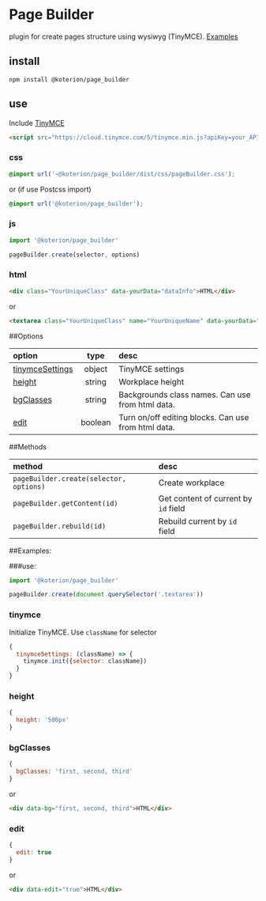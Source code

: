 # Page Builder
plugin for create pages structure using wysiwyg (TinyMCE). [Examples](https://koterion.github.io/pageBuilder/)

## install

```shell
npm install @koterion/page_builder
```

## use

Include [TinyMCE](https://www.tiny.cloud/docs/quick-start/#step1includethetinymcescript)

```html
<script src="https://cloud.tinymce.com/5/tinymce.min.js?apiKey=your_API_key"></script>
```

### css
```css
@import url('~@koterion/page_builder/dist/css/pageBuilder.css');
```

or (if use Postcss import)

```css
@import url('@koterion/page_builder');
```

### js
```js
import '@koterion/page_builder'

pageBuilder.create(selector, options)
```

### html
```html
<div class="YourUniqueClass" data-yourData="dataInfo">HTML</div>
```

or

```html
<textarea class="YourUniqueClass" name="YourUniqueName" data-yourData="dataInfo">HTML</textarea>
```

##Options

option | type | desc |
:--- | :---: | :--- |
[tinymceSettings](#tinymce) | object | TinyMCE settings |
[height](#height)| string | Workplace height|
[bgClasses](#bgclasses) | string | Backgrounds class names. Can use from html data.|
[edit](#edit) | boolean | Turn on/off editing blocks. Can use from html data.|

##Methods

method | desc |
:--- | :--- |
`pageBuilder.create(selector, options)` | Create workplace |
`pageBuilder.getContent(id)` | Get content of current by `id` field |
`pageBuilder.rebuild(id)` | Rebuild current by `id` field |

##Examples:

###use:

```js
import '@koterion/page_builder'

pageBuilder.create(document.querySelector('.textarea'))
```
### tinymce
Initialize TinyMCE. Use `className` for selector
```js
{
  tinymceSettings: (className) => {
    tinymce.init({selector: className})
  }
}
```

### height
```js
{
  height: '500px'
}
```

### bgClasses
```js
{
  bgClasses: 'first, second, third'
}
```

or

```html
<div data-bg="first, second, third">HTML</div>
```

### edit
```js
{
  edit: true
}
```

or

```html
<div data-edit="true">HTML</div>
```